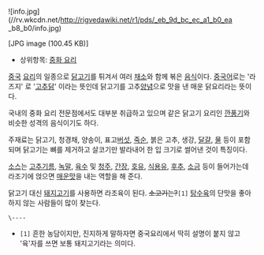 ![info.jpg](//rv.wkcdn.net/http://rigvedawiki.net/r1/pds/_eb_9d_bc_ec_a1_b0_ea
_b8_b0/info.jpg)

[JPG image (100.45 KB)]

  * 상위항목: [중화 요리](%EC%A4%91%ED%99%94%20%EC%9A%94%EB%A6%AC.md)  

[중국](%EC%A4%91%EA%B5%AD.md) [요리](%EC%9A%94%EB%A6%AC.md)의 일종으로
[닭고기](%EB%8B%AD%EA%B3%A0%EA%B8%B0.md)를 튀겨서 여러
[채소](%EC%B1%84%EC%86%8C.md)와 함께 볶은 [음식](%EC%9D%8C%EC%8B%9D.md)이다.
[중국어](%EC%A4%91%EA%B5%AD%EC%96%B4.md)로는 '라즈지' 로
'[고추](%EA%B3%A0%EC%B6%94.md)[닭](%EB%8B%AD.md)' 이라는 뜻인데 닭고기를
고추[양념](%EC%96%91%EB%85%90.md)으로 맛을 낸 매운 닭요리라는 뜻이다.

국내의 중화 요리 전문점에서도 대부분 취급하고 있으며 같은 닭고기 요리인
[깐풍기](%EA%B9%90%ED%92%8D%EA%B8%B0.md)와 비슷한 성격의 음식이기도 하다.

주재료는 닭고기, 청경채, 양송이, 표고[버섯](%EB%B2%84%EC%84%AF.md),
[죽순](%EC%A3%BD%EC%88%9C.md), 붉은 고추, 생강, [달걀](%EB%8B%AC%EA%B1%80.md),
[물](%EB%AC%BC.md) 등이 포함되며 닭고기는 뼈를 제거하고 살코기만 발라내어 한 입 크기로 썰어낸 것이 특징이다.

[소스](%EC%86%8C%EC%8A%A4.md)는
[고추기름](%EA%B3%A0%EC%B6%94%EA%B8%B0%EB%A6%84.md),
[녹말](%EB%85%B9%EB%A7%90.md), [육수](%EC%9C%A1%EC%88%98.md) 및
[청주](%EC%B2%AD%EC%A3%BC.md), [간장](%EA%B0%84%EC%9E%A5.md),
[호유](%EA%B5%B4%EC%86%8C%EC%8A%A4.md),
[식용유](%EC%8B%9D%EC%9A%A9%EC%9C%A0.md), [후추](%ED%9B%84%EC%B6%94.md),
[소금](%EC%86%8C%EA%B8%88.md) 등이 들어가는데 라조기에 얹으면
[매운맛](%EB%A7%A4%EC%9A%B4%EB%A7%9B.md)을 내는 역할을 해 준다.

닭고기 대신 [돼지고기](%EB%8F%BC%EC%A7%80%EA%B3%A0%EA%B8%B0.md)를 사용하면 라조육이 된다.
<del>소고기는?</del>`[1]` [탕수육](%ED%83%95%EC%88%98%EC%9C%A1.md)의 단맛을 좋아하지 않는
사람들이 많이 찾는다.

`\----`

  * `[1]` 흔한 농담이지만, 진지하게 말하자면 중국요리에서 딱히 설명이 붙지 않고 '육'자를 쓰면 보통 돼지고기라는 의미다.

